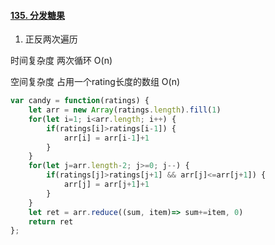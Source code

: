 #### [135. 分发糖果](https://leetcode-cn.com/problems/candy/)

1. 正反两次遍历

时间复杂度 两次循环 O(n)

空间复杂度 占用一个rating长度的数组 O(n)

```js
var candy = function(ratings) {
    let arr = new Array(ratings.length).fill(1)
    for(let i=1; i<arr.length; i++) {
        if(ratings[i]>ratings[i-1]) {
            arr[i] = arr[i-1]+1
        }
    }
    for(let j=arr.length-2; j>=0; j--) {
        if(ratings[j]>ratings[j+1] && arr[j]<=arr[j+1]) {
            arr[j] = arr[j+1]+1
        }
    }
    let ret = arr.reduce((sum, item)=> sum+=item, 0)
    return ret
};
```

